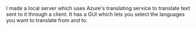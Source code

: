 I made a local server which uses Azure's translating service to translate text sent to it through a client.
It has a GUI which lets you select the languages you want to translate from and to.
